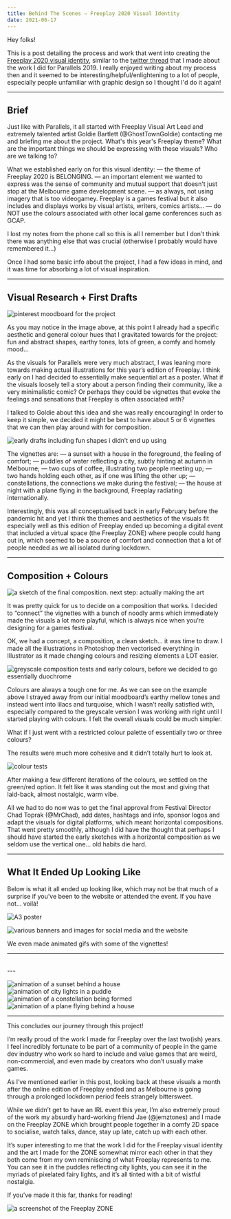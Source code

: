 ```yaml
---
title: Behind The Scenes — Freeplay 2020 Visual Identity
date: 2021-06-17
---
```


Hey folks!

This is a post detailing the process and work that went into creating the [Freeplay 2020 visual identity](link), similar to the [twitter thread](https://twitter.com/haraiva/status/1178223880160153605) that I made about the work I did for Parallels 2019. I really enjoyed writing about my process then and it seemed to be interesting/helpful/enlightening to a lot of people, especially people unfamiliar with graphic design so I thought I'd do it again!

---

## Brief

Just like with Parallels, it all started with Freeplay Visual Art Lead and extremely talented artist Goldie Bartlett (@GhostTownGoldie) contacting me and briefing me about the project. What's this year's Freeplay theme? What are the important things we should be expressing with these visuals? Who are we talking to?

What we established early on for this visual identity:
— the theme of Freeplay 2020 is BELONGING.
— an important element we wanted to express was the sense of community and mutual support that doesn't just stop at the Melbourne game development scene.
— as always, not using imagery that is too videogamey. Freeplay is a games festival but it also includes and displays works by visual artists, writers, comics artists...
— do NOT use the colours associated with other local game conferences such as GCAP.

I lost my notes from the phone call so this is all I remember but I don’t think there was anything else that was crucial (otherwise I probably would have remembered it…)

Once I had some basic info about the project, I had a few ideas in mind, and it was time for absorbing a lot of visual inspiration.

---

## Visual Research + First Drafts

![pinterest moodboard for the project](/img/fp2020/moodboard.jpg)

As you may notice in the image above, at this point I already had a specific aesthetic and general colour hues that I gravitated towards for the project: fun and abstract shapes, earthy tones, lots of green, a comfy and homely mood…

As the visuals for Parallels were very much abstract, I was leaning more towards making actual illustrations for this year’s edition of Freeplay. I think early on I had decided to essentially make sequential art as a poster. What if the visuals loosely tell a story about a person finding their community, like a very minimalistic comic? Or perhaps they could be vignettes that evoke the feelings and sensations that Freeplay is often associated with? 

I talked to Goldie about this idea and she was really encouraging! In order to keep it simple, we decided it might be best to have about 5 or 6 vignettes that we can then play around with for composition.

![early drafts including fun shapes i didn’t end up using](/img/fp2020/sketches1.jpg)

The vignettes are:
— a sunset with a house in the foreground, the feeling of comfort;
— puddles of water reflecting a city, subtly hinting at autumn in Melbourne;
— two cups of coffee, illustrating two people meeting up;
— two hands holding each other, as if one was lifting the other up;
— constellations, the connections we make during the festival;
— the house at night with a plane flying in the background, Freeplay radiating internationally.

Interestingly, this was all conceptualised back in early February before the pandemic hit and yet I think the themes and aesthetics of the visuals fit especially well as this edition of Freeplay ended up becoming a digital event that included a virtual space (the Freeplay ZONE) where people could hang out in, which seemed to be a source of comfort and connection that a lot of people needed as we all isolated during lockdown.

---

## Composition + Colours

![a sketch of the final composition. next step: actually making the art](/img/fp2020/composition.jpg)

It was pretty quick for us to decide on a composition that works. I decided to “connect” the vignettes with a bunch of noodly arms which immediately made the visuals a lot more playful, which is always nice when you’re designing for a games festival.

OK, we had a concept, a composition, a clean sketch… it was time to draw. I made all the illustrations in Photoshop then vectorised everything in Illustrator as it made changing colours and resizing elements a LOT easier.

![greyscale composition tests and early colours, before we decided to go essentially duochrome](/img/fp2020/early-colours.jpg)

Colours are always a tough one for me. As we can see on the example above I strayed away from our initial moodboard’s earthy mellow tones and instead went into lilacs and turquoise, which I wasn’t really satisfied with, especially compared to the greyscale version I was working with right until I started playing with colours. I felt the overall visuals could be much simpler. 

What if I just went with a restricted colour palette of essentially two or three colours?

The results were much more cohesive and it didn’t totally hurt to look at.

![colour tests](/img/fp2020/colour-test.jpg)

After making a few different iterations of the colours, we settled on the green/red option. 
It felt like it was standing out the most and giving that laid-back, almost nostalgic, warm vibe.

All we had to do now was to get the final approval from Festival Director Chad Toprak (@MrChad), add dates, hashtags and info, sponsor logos and adapt the visuals for digital platforms, which meant horizontal compositions. That went pretty smoothly, although I did have the thought that perhaps I should have started the early sketches with a horizontal composition as we seldom use the vertical one… old habits die hard.

---

## What It Ended Up Looking Like

Below is what it all ended up looking like, which may not be that much of a surprise if you’ve been to the website or attended the event. If you have not… voilà!

![A3 poster](/img/fp2020/Freeplay20_Poster.png)

![various banners and images for social media and the website](/img/fp2020/final_banner.png)

We even made animated gifs with some of the vignettes!

<!-- the set of gifs below would be presented as a 2 x 2 grid -->
---
<div class="gallery2x2">
	<img src="/img/fp2020/Freeplay20_sunset.gif" alt=""></img>
	<img src="/img/fp2020/Freeplay20_sunset.gif" alt=""></img>
	<img src="/img/fp2020/Freeplay20_sunset.gif" alt=""></img>
	<img src="/img/fp2020/Freeplay20_sunset.gif" alt=""></img>
</div>
---

![animation of a sunset behind a house](/img/fp2020/Freeplay20_sunset.gif)
![animation of city lights in a puddle](/img/fp2020/Freeplay20_city.gif)
![animation of a constellation being formed](/img/fp2020/Freeplay20_stars.gif)
![animation of a plane flying behind a house](/img/fp2020/Freeplay20_plane.gif)

---

This concludes our journey through this project! 

I’m really proud of the work I made for Freeplay over the last two(ish) years. I feel incredibly fortunate to be part of a community of people in the game dev industry who work so hard to include and value games that are weird, non-commercial, and even made by creators who don’t usually make games.

As I’ve mentioned earlier in this post, looking back at these visuals a month after the online edition of Freeplay ended and as Melbourne is going through a prolonged lockdown period feels strangely bittersweet. 

While we didn’t get to have an IRL event this year, I’m also extremely proud of the work my absurdly hard-working friend Jae (@jemztones) and I made on the Freeplay ZONE which brought people together in a comfy 2D space to socialise, watch talks, dance, stay up late, catch up with each other. 

It’s super interesting to me that the work I did for the Freeplay visual identity and the art I made for the ZONE somewhat mirror each other in that they both come from my own reminiscing of what Freeplay represents to me. You can see it in the puddles reflecting city lights, you can see it in the myriads of pixelated fairy lights, and it’s all tinted with a bit of wistful nostalgia.

If you’ve made it this far, thanks for reading!

![a screenshot of the Freeplay ZONE](/img/fp2020/zone.png)